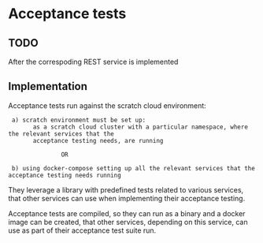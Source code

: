 # Acceptance tests

## TODO

After the correspoding REST service is implemented

## Implementation

 Acceptance tests run against the scratch cloud environment:

 ```
  a) scratch environment must be set up:
        as a scratch cloud cluster with a particular namespace, where the relevant services that the
        acceptance testing needs, are running

                OR

  b) using docker-compose setting up all the relevant services that the acceptance testing needs running
 ```

They leverage a library with predefined tests related to various services, that other services can use
when implementing their acceptance testing.

Acceptance tests are compiled, so they can run as a binary and a docker image can be created, that other
services, depending on this service, can use as part of their acceptance test suite run.
